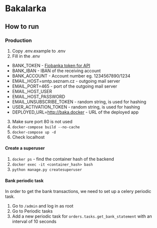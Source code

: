 # Bakalarka

## How to run

### Production

1. Copy .env.example to .env
2. Fill in the .env
- BANK_TOKEN - [Fiobanka token for API](https://www.fio.cz/docs/cz/API_Bankovnictvi.pdf)
- BANK_IBAN - IBAN of the receiving account
- BANK_ACCOUNT - Account number eg. 1234567890/1234
- EMAIL_HOST=smtp.seznam.cz - outgoing mail server
- EMAIL_PORT=465 - port of the outgoing mail server
- EMAIL_HOST_USER
- EMAIL_HOST_PASSWORD
- EMAIL_UNSUBSCRIBE_TOKEN - random string, is used for hashing
- USER_ACTIVATION_TOKEN - random string, is used for hashing
- DEPLOYED_URL=http://baka.docker - URL of the deployed app
3. Make sure port 80 is not used
4. `docker-compose build --no-cache`
5. `docker-compose up -d`
6. Check localhost

#### Create a superuser
1. `docker ps` - find the container hash of the backend
2. `docker exec -it <container_hash> bash`
3. `python manage.py createsuperuser`

#### Bank periodic task
In order to get the bank transactions, we need to set up a celery periodic task.
1. Go to `/admin` and log in as root
2. Go to Periodic tasks
3. Add a new periodic task for `orders.tasks.get_bank_statement` with an interval of 10 seconds
